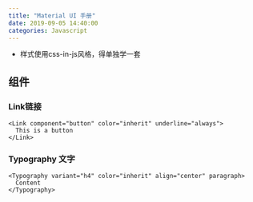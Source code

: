 ```yaml
---
title: "Material UI 手册"
date: 2019-09-05 14:40:00
categories: Javascript
---
```


- 样式使用css-in-js风格，得单独学一套

## 组件

### Link链接

```react
<Link component="button" color="inherit" underline="always">
  This is a button
</Link>
```

### Typography 文字

```react
<Typography variant="h4" color="inherit" align="center" paragraph>
  Content
</Typography>
```

